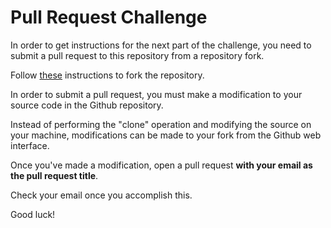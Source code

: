# Pull Request Challenge

In order to get instructions for the next part of the challenge, you need to submit a pull request to this repository from a repository fork.

Follow [these](https://help.github.com/articles/fork-a-repo) instructions to fork the repository.

In order to submit a pull request, you must make a modification to your source code in the Github repository.

Instead of performing the "clone" operation and modifying the source on your machine, modifications can be made to your fork from the Github web interface.

Once you've made a modification, open a pull request **with your email as the pull request title**.

Check your email once you accomplish this.

Good luck!
